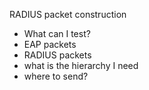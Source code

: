
RADIUS packet construction

 * What can I test?
 * EAP packets
 * RADIUS packets
 * what is the hierarchy I need
 * where to send?

